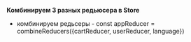 **Комбинируем 3 разных редьюсера в Store**

* комбинируем редьсеры - const appReducer = combineReducers({cartReducer, userReducer, language}) 


